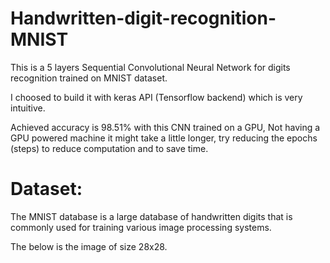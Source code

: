 # Handwritten-digit-recognition-MNIST

This is a 5 layers Sequential Convolutional Neural Network for digits recognition trained on MNIST dataset.

I choosed to build it with keras API (Tensorflow backend) which is very intuitive.

Achieved accuracy is 98.51% with this CNN trained on a GPU,  Not having a GPU powered machine it might take a little longer, 
try reducing the epochs (steps) to reduce computation and to save time.


# Dataset:
The MNIST database is a large database of handwritten digits that is commonly used for training various image processing systems.

The below is the image of size 28x28.
